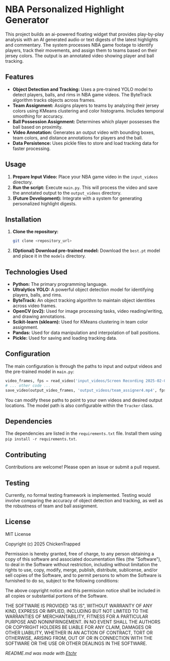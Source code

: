 # NBA Personalized Highlight Generator

This project builds an ai-powered floating widget that provides play-by-play analysis with an AI generated audio or text digests of the latest highlights and commentary.  The system processes NBA game footage to identify players, track their movements, and assign them to teams based on their jersey colors.  The output is an annotated video showing player and ball tracking.


## Features

* **Object Detection and Tracking:** Uses a pre-trained YOLO model to detect players, balls, and rims in NBA game videos.  The ByteTrack algorithm tracks objects across frames.
* **Team Assignment:** Assigns players to teams by analyzing their jersey colors using KMeans clustering and color histograms. Includes temporal smoothing for accuracy.
* **Ball Possession Assignment:** Determines which player possesses the ball based on proximity.
* **Video Annotation:**  Generates an output video with bounding boxes, team colors, and distance annotations for players and the ball.
* **Data Persistence:** Uses pickle files to store and load tracking data for faster processing.



## Usage

1.  **Prepare Input Video:** Place your NBA game video in the `input_videos` directory.
2.  **Run the script:** Execute `main.py`.  This will process the video and save the annotated output to the `output_videos` directory.
3.  **(Future Development):**  Integrate with a system for generating personalized highlight digests.


## Installation

1.  **Clone the repository:**
    ```bash
    git clone <repository_url>
    ```
2.  **(Optional) Download pre-trained model:** Download the `best.pt` model and place it in the `models` directory.


## Technologies Used

* **Python:** The primary programming language.
* **Ultralytics YOLO:**  A powerful object detection model for identifying players, balls, and rims.
* **ByteTrack:**  An object tracking algorithm to maintain object identities across video frames.
* **OpenCV (cv2):**  Used for image processing tasks, video reading/writing, and drawing annotations.
* **Scikit-learn (sklearn):** Used for KMeans clustering in team color assignment.
* **Pandas:** Used for data manipulation and interpolation of ball positions.
* **Pickle:** Used for saving and loading tracking data.


## Configuration

The main configuration is through the paths to input and output videos and the pre-trained model in `main.py`:

```python
video_frames, fps = read_video('input_videos/Screen Recording 2025-02-08 at 00.10.37.mov')
# ... other code ...
save_video(output_video_frames, 'output_videos/team_assigner4.mp4', fps=fps)
```

You can modify these paths to point to your own videos and desired output locations.  The model path is also configurable within the `Tracker` class.


## Dependencies

The dependencies are listed in the `requirements.txt` file.  Install them using `pip install -r requirements.txt`.


## Contributing

Contributions are welcome! Please open an issue or submit a pull request.


## Testing

Currently, no formal testing framework is implemented.  Testing would involve comparing the accuracy of object detection and tracking, as well as the robustness of team and ball assignment.


## License

MIT License

Copyright (c) 2025 ChickenTrapped

Permission is hereby granted, free of charge, to any person obtaining a copy
of this software and associated documentation files (the "Software"), to deal
in the Software without restriction, including without limitation the rights
to use, copy, modify, merge, publish, distribute, sublicense, and/or sell
copies of the Software, and to permit persons to whom the Software is
furnished to do so, subject to the following conditions:

The above copyright notice and this permission notice shall be included in all
copies or substantial portions of the Software.

THE SOFTWARE IS PROVIDED "AS IS", WITHOUT WARRANTY OF ANY KIND, EXPRESS OR
IMPLIED, INCLUDING BUT NOT LIMITED TO THE WARRANTIES OF MERCHANTABILITY,
FITNESS FOR A PARTICULAR PURPOSE AND NONINFRINGEMENT. IN NO EVENT SHALL THE
AUTHORS OR COPYRIGHT HOLDERS BE LIABLE FOR ANY CLAIM, DAMAGES OR OTHER
LIABILITY, WHETHER IN AN ACTION OF CONTRACT, TORT OR OTHERWISE, ARISING FROM,
OUT OF OR IN CONNECTION WITH THE SOFTWARE OR THE USE OR OTHER DEALINGS IN THE
SOFTWARE.



*README.md was made with [Etchr](https://etchr.dev)*

